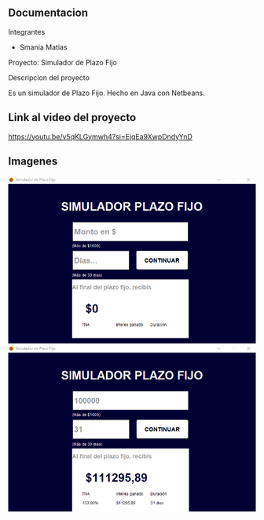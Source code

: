 Documentacion
----------------------------

Integrantes

- Smania Matias


Proyecto: Simulador de Plazo Fijo

Descripcion del proyecto

Es un simulador de Plazo Fijo. Hecho en Java con Netbeans.


Link al video del proyecto
----------------------------

https://youtu.be/v5qKLGymwh4?si=EjqEa9XwpDndyYnD


Imagenes
----------------------------
![](https://github.com/SmaniaMatias20/SimuladorPlazoFijo/blob/master/src/images/image.png)
![](https://github.com/SmaniaMatias20/SimuladorPlazoFijo/blob/master/src/images/image-1.png)
